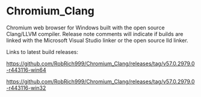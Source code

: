 # Chromium_Clang

Chromium web browser for Windows built with the open source Clang/LLVM compiler. Release note comments will indicate if builds are linked with the Microsoft Visual Studio linker or the open source lld linker.

Links to latest build releases:

https://github.com/RobRich999/Chromium_Clang/releases/tag/v57.0.2979.0-r443116-win64

https://github.com/RobRich999/Chromium_Clang/releases/tag/v57.0.2979.0-r443116-win32
